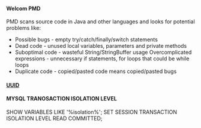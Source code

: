 
#### Welcom  PMD ####

PMD scans source code in Java and other languages and looks for potential problems like:

- Possible bugs - empty try/catch/finally/switch statements
- Dead code - unused local variables, parameters and private methods
- Suboptimal code - wasteful String/StringBuffer usage
Overcomplicated expressions - unnecessary if statements, for loops that could be while loops
- Duplicate code - copied/pasted code means copied/pasted bugs

#### [UUID](https://docs.oracle.com/javase/7/docs/api/java/util/UUID.html) ####

#### MYSQL TRANOSACTION ISOLATION LEVEL ####

SHOW VARIABLES LIKE '%isolation%';
SET SESSION TRANSACTION ISOLATION LEVEL READ COMMITTED;


